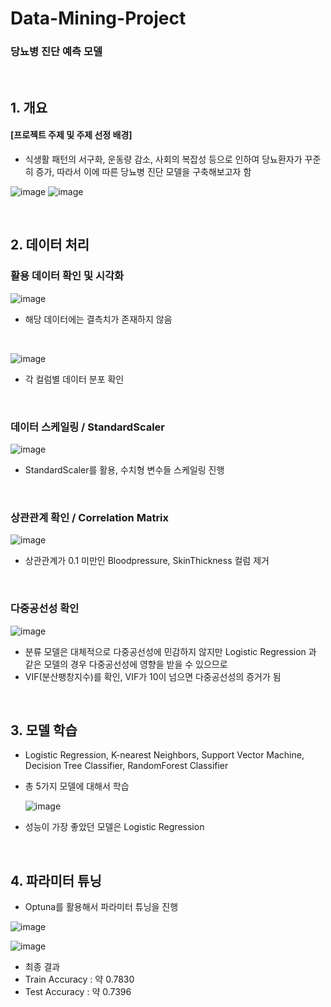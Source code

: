 # Data-Mining-Project

### 당뇨병 진단 예측 모델

<br/>


## 1. 개요
#### [프로젝트 주제 및 주제 선정 배경]
+ 식생활 패턴의 서구화, 운동량 감소, 사회의 복잡성 등으로 인하여 당뇨환자가 꾸준히 증가, 따라서 이에 따른 당뇨병 진단 모델을 구축해보고자 함

![image](https://github.com/jiseong99/Data-Mining-Project/assets/137580822/611c5d77-fbcd-4d75-91cd-ab675247549a)
![image](https://github.com/jiseong99/Data-Mining-Project/assets/137580822/b9477df0-cdf8-471f-b3ad-0ea55881d3f2)

<br/>

  
## 2. 데이터 처리
### 활용 데이터 확인 및 시각화
![image](https://github.com/jiseong99/Data-Mining-Project/assets/137580822/25334d3b-5a57-43f1-9c9e-1b8593403126)

+ 해당 데이터에는 결측치가 존재하지 않음
<br/>

![image](https://github.com/jiseong99/Data-Mining-Project/assets/137580822/3ad2aa9f-fc47-45d9-9bdc-dc8ba6c47a93)

+ 각 컬럼별 데이터 분포 확인
<br/>


### 데이터 스케일링 / StandardScaler
![image](https://github.com/jiseong99/Data-Mining-Project/assets/137580822/d2258d6f-eca1-4c16-b8c1-5a89f74f3ac0)

+ StandardScaler를 활용, 수치형 변수들 스케일링 진행


<br/>

### 상관관계 확인 / Correlation Matrix
![image](https://github.com/jiseong99/Data-Mining-Project/assets/137580822/e611efc0-f4a2-46d8-94d3-df2aca4c2471)


+ 상관관계가 0.1 미만인 Bloodpressure, SkinThickness 컬럼 제거

<br/>

### 다중공선성 확인
![image](https://github.com/jiseong99/Data-Mining-Project/assets/137580822/f6a964e3-8c52-45ec-b751-10105aef7248)

+ 분류 모델은 대체적으로 다중공선성에 민감하지 않지만 Logistic Regression 과 같은 모델의 경우 다중공선성에 영향을 받을 수 있으므로
+ VIF(분산팽창지수)를 확인, VIF가 10이 넘으면 다중공선성의 증거가 됨

<br/>

## 3. 모델 학습

+ Logistic Regression, K-nearest Neighbors, Support Vector Machine, Decision Tree Classifier, RandomForest Classifier
+ 총 5가지 모델에 대해서 학습

  ![image](https://github.com/jiseong99/Data-Mining-Project/assets/137580822/dc7e60fc-73c8-4f40-af5b-c3e41e3c3edc)

+ 성능이 가장 좋았던 모델은 Logistic Regression

<br/>

## 4. 파라미터 튜닝

+ Optuna를 활용해서 파라미터 튜닝을 진행
  
![image](https://github.com/jiseong99/Data-Mining-Project/assets/137580822/fa2195bf-c014-4a9d-a61f-04835193fe0c)


![image](https://github.com/jiseong99/Data-Mining-Project/assets/137580822/675888d3-3820-4e99-8da9-cf528cff6f35)

+ 최종 결과
+ Train Accuracy : 약 0.7830
+ Test Accuracy : 약 0.7396


